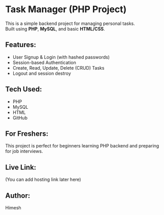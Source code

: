 # Task Manager (PHP Project)

This is a simple backend project for managing personal tasks.  
Built using **PHP**, **MySQL**, and basic **HTML/CSS**.

## Features:
- User Signup & Login (with hashed passwords)
- Session-based Authentication
- Create, Read, Update, Delete (CRUD) Tasks
- Logout and session destroy

## Tech Used:
- PHP
- MySQL
- HTML
- GitHub

## For Freshers:
This project is perfect for beginners learning PHP backend and preparing for job interviews.

## Live Link:
(You can add hosting link later here)

## Author:
Himesh
